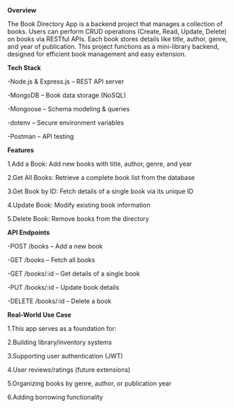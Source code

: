 **Overview**

The Book Directory App is a backend project that manages a collection of books. Users can perform CRUD operations (Create, Read, Update, Delete) on books via RESTful APIs. Each book stores details like title, author, genre, and year of publication.
This project functions as a mini-library backend, designed for efficient book management and easy extension.


**Tech Stack**

-Node.js & Express.js – REST API server

-MongoDB – Book data storage (NoSQL)

-Mongoose – Schema modeling & queries

-dotenv – Secure environment variables

-Postman – API testing


**Features**

1.Add a Book: Add new books with title, author, genre, and year

2.Get All Books: Retrieve a complete book list from the database

3.Get Book by ID: Fetch details of a single book via its unique ID

4.Update Book: Modify existing book information

5.Delete Book: Remove books from the directory


**API Endpoints**

-POST /books – Add a new book

-GET /books – Fetch all books

-GET /books/:id – Get details of a single book

-PUT /books/:id – Update book details

-DELETE /books/:id – Delete a book


**Real-World Use Case**

1.This app serves as a foundation for:

2.Building library/inventory systems

3.Supporting user authentication (JWT)

4.User reviews/ratings (future extensions)

5.Organizing books by genre, author, or publication year

6.Adding borrowing functionality

